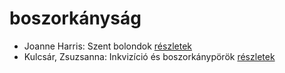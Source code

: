 # boszorkányság

- Joanne Harris: Szent bolondok [részletek](../_details/Joanne%20Harris.md#id_1120)
- Kulcsár, Zsuzsanna: Inkvizíció és boszorkánypörök [részletek](../_details/Kulcs%C3%A1r%2C%20Zsuzsanna.md#id_982)